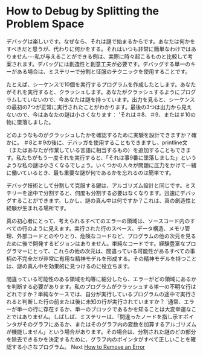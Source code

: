 # How to Debug by Splitting the Problem Space
[//]: # (Version:1.0.0)
デバッグは楽しいです。なぜなら、それは謎で始まるからです。あなたは何かをすべきだと思うが、代わりに何かをする。それはいつも非常に簡単なわけではありません---私が与えることができる例は、実際に時々起こるものと比較して考案されます。デバッグには創造性と創意工夫が必要です。デバッグする単一のキーがある場合は、ミステリーで分割と征服のテクニックを使用することです。

たとえば、シーケンスで10個を実行するプログラムを作成したとします。あなたがそれを実行すると、クラッシュします。あなたがクラッシュするようにプログラムしていないので、今あなたは謎を持っています。出力を見ると、シーケンスの最初の7つが正常に実行されたことがわかります。最後の3つは出力から見えないので、今はあなたの謎は小さくなります： 'それは＃8、＃9、または＃10の物に墜落しました。

どのようなものがクラッシュしたかを確認するために実験を設計できますか？確かに。 ＃8と＃9の後に、デバッガを使用することもできますし、printline文（またはあなたが作業している言語に相当するもの）を追加することもできます。私たちがもう一度それを実行すると、「それは事9番に墜落しました」というような私の謎は小さくなるでしょう。いくつかの人々が問題に圧力をかけて一緒に働いているとき、最も重要な謎が何であるかを忘れるのは簡単です。

デバッグ技術として分割して克服する鍵は、アルゴリズム設計と同じです。ミステリーを途中で分割すると、何度も分割する必要はなくなります。迅速にデバッグすることができます。しかし、謎の真ん中は何ですか？これは、真の創造性と経験が生まれる場所です。

真の初心者にとって、考えられるすべてのエラーの領域は、ソースコード内のすべての行のように見えます。実行された行のスペース、データ構造、メモリ管理、外部コードとのやりとり、危険なコードなど、プログラムの他の次元を見るために後で開発するビジョンはありません。単純なコードです。経験豊富なプログラマーにとって、これらの他の次元は、間違っている可能性があるすべての事柄の不完全だが非常に有用な精神モデルを形成する。その精神モデルを持つことは、謎の真ん中を効果的に見つけるのに役立ちます。

間違っている可能性のある領域を均等に細分したら、エラーがどの領域にあるかを判断する必要があります。私のプログラムがクラッシュする単一の不明な行はどれですか？単純なケースでは、自分が実行しているプログラムの途中で実行されると判断した行の前または後に未知の行が実行されていますか？ '通常、エラーが単一の行に存在するか、単一のブロックであるかを知ることは大変幸運なことではありません。しばしば、ミステリーは、「間違ったノードを指し示すポインタがそのグラフにあるか、またはそのグラフ内の変数を加算するアルゴリズムが機能しません」という場合があります。その場合は、分割された謎のどの部分を除去できるかを決定するために、グラフ内のポインタがすべて正しいことを確認する小さなプログラム。
Next [How to Remove an Error](03-How%20to%20Remove%20an%20Error.md)
